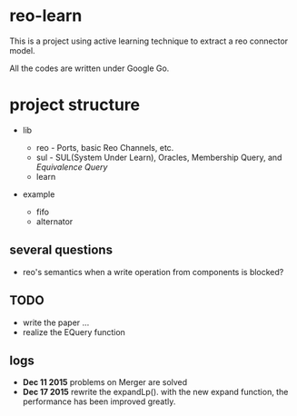 # reo-learn

This is a project using active learning technique to extract a reo connector model.

All the codes are written under Google Go.

# project structure

* lib
  * reo - Ports, basic Reo Channels, etc.
  * sul - SUL(System Under Learn), Oracles, Membership Query, and *Equivalence Query*
  * learn

* example
  * fifo
  * alternator

## several questions

* reo's semantics when a write operation from components is blocked?

## TODO
- write the paper ...
- realize the EQuery function

## logs

- **Dec 11 2015** problems on Merger are solved
- **Dec 17 2015** rewrite the expandLp(). with the new expand function, the performance has been improved greatly.
